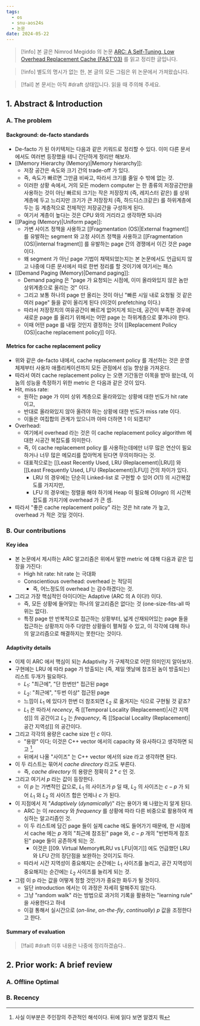 ```yaml
---
tags:
  - os
  - snu-aos24s
  - 논문
date: 2024-05-22
---
```

> [!info] 본 글은 Nimrod Megiddo 의 논문 [ARC: A Self-Tuning, Low Overhead Replacement Cache (FAST'03)](https://www.usenix.org/conference/fast-03/arc-self-tuning-low-overhead-replacement-cache) 를 읽고 정리한 글입니다.

> [!info] 별도의 명시가 없는 한, 본 글의 모든 그림은 위 논문에서 가져왔습니다.

> [!fail] 본 문서는 아직 #draft 상태입니다. 읽을 때 주의해 주세요.

## 1. Abstract & Introduction

### A. The problem

#### Background: de-facto standards

- De-facto 가 된 아키텍처는 다음과 같은 키워드로 정리할 수 있다. 이미 다른 문서에서도 여러번 등장했을 테니 간단하게 정리만 해보자.
- [[Memory Hierarchy (Memory)|Memory hierarchy]]:
	- 저장 공간은 속도와 크기 간의 trade-off 가 있다.
	- 즉, 속도가 빠르면 그만큼 비싸고, 따라서 크기를 줄일 수 밖에 없는 것.
	- 이러한 상황 속에서, 거의 모든 modern computer 는 한 종류의 저장공간만을 사용하는 것이 아닌 빠르되 크기는 작은 저장장치 (즉, 레지스터 같은) 를 상위계층에 두고 느리지만 크기가 큰 저장장치 (즉, 하드디스크같은) 를 하위계층에 두는 등 계층적으로 전체적인 저장공간을 구성하게 된다.
	- 여기서 계층이 높다는 것은 CPU 와의 거리라고 생각하면 되니라
- [[Paging (Memory)|Uniform page]]:
	- 가변 사이즈 정책을 사용하고 [[Fragmentation (OS)|External fragment]] 를 유발하는 segment 와 고정 사이즈 정책을 사용하고 [[Fragmentation (OS)|internal fragment]] 를 유발하는 page 간의 경쟁에서 이긴 것은 page 이다.
	- 왜 segment 가 아닌 page 기법이 채택되었는지는 본 논문에서도 언급되지 않고 나중에 다른 문서에서 따로 한번 정리를 할 것이기에 여기서는 패스
- [[Demand Paging (Memory)|Demand paging]]:
	- Demand paging 은 "page 가 요청되는 시점에, 이미 올라와있지 않은 놈만 상위계층으로 올리는 것" 이다.
	- 그리고 보통 하나의 page 만 올리는 것이 아닌 "빠른 시일 내로 요청될 것 같은 여러 page" 들을 같이 올리게 된다 (이것이 prefetching 이다.)
	- 따라서 저장장치의 여유공간이 빠르게 없어지게 되는데, 공간이 부족한 경우에 새로운 page 를 올리기 위해서는 어떤 page 는 하위계층으로 쫒겨나야 한다.
	- 이때 어떤 page 를 내릴 것인지 결정하는 것이 [[Replacement Policy (OS)|cache replacement policy]] 이다.

#### Metrics for cache replacement policy

- 위와 같은 de-facto 내에서, cache replacement policy 를 개선하는 것은 운영체제부터 사용자 애플리케이션까지 모든 관점에서 성능 향상을 가져온다.
- 따라서 여러 cache replacement policy 는 오랜 기간동안 이목을 받아 왔는데, 이놈의 성능을 측정하기 위한 metric 은 다음과 같은 것이 있다.
- Hit, miss rate:
	- 원하는 page 가 이미 상위 계층으로 올라와있는 상황에 대한 빈도가 hit rate 이고,
	- 반대로 올라와있지 않아 올려야 하는 상황에 대한 빈도가 miss rate 이다.
	- 이들은 여집합의 관계가 있으니까 아마 더하면 1 이 되겠지?
- Overhead:
	- 여기에서 overhead 라는 것은 이 cache replacement policy algorithm 에 대한 시공간 복잡도를 의미한다.
	- 즉, 이 cache replacement policy 를 사용하는데에만 너무 많은 연산이 필요하거나 너무 많은 메모리를 잡아먹게 된다면 무의미하다는 것.
	- 대표적으로는 [[Least Recently Used, LRU (Replacement)|LRU]] 와 [[Least Frequently Used, LFU (Replacement)|LFU]] 간의 차이가 있다.
		- LRU 의 경우에는 단순히 Linked-list 로 구현할 수 있어 $O(1)$ 의 시간복잡도를 가지지만,
		- LFU 의 경우에는 정렬을 해야 하기에 Heap 이 필요해 $O(logn)$ 의 시간복잡도를 가지기에 overhead 가 큰 셈.
- 따라서 "좋은 cache replacement policy" 라는 것은 hit rate 가 높고, overhead 가 적은 것일 것이다.

### B. Our contributions

#### Key idea

- 본 논문에서 제시하는 ARC 알고리즘은 위에서 말한 metric 에 대해 다음과 같은 입장을 가진다:
	- High hit rate: hit rate 는 극대화
	- Conscientious overhead: overhead 는 적당히
		- 즉, 어느정도의 overhead 는 감수하겠다는 것.
- 그리고 가장 핵심적인 아이디어는 Adaptive (ARC 의 A 이다!) 이다.
	- 즉, 모든 상황에 들어맞는 하나의 알고리즘은 없다는 것 (one-size-fits-all 따위는 없다).
	- 특정 page 만 반복적으로 접근하는 상황부터, 넓게 산재되어있는 page 들을 접근하는 상황까지 아주 다양한 상황들이 펼쳐질 수 있고, 이 각각에 대해 하나의 알고리즘으로 해결하지는 못한다는 것이다.

#### Adaptivity details

- 이제 이 ARC 에서 핵심이 되는 Adaptivity 가 구체적으로 어떤 의미인지 알아보자.
- 구현에는 LRU 에 따라 page 가 방출되는 (즉, 제일 옛날에 참조된 놈이 방출되는) 리스트 두개가 필요하다.
	- $L_1$: "최근에", "단 한번만" 접근된 page
	- $L_2$: "최근에", "두번 이상" 접근된 page
	- 느낌이 $L_1$ 에 있다가 한번 더 참조되면 $L_2$ 로 옮겨지는 식으로 구현될 것 같죠?
	- $L_1$ 은 따라서 *recency*, 즉 [[Temporal Locality (Replacement)|시간 지역성]] 의 공간이고 $L_2$ 는 *frequency*, 즉 [[Spacial Locality (Replacement)|공간 지역성]] 의 공간이다.
- 그리고 각각의 용량은 cache size 인 $c$ 이다.
	- "용량" 이다; 이것은 C++ vector 에서의 capacity 와 유사하다고 생각하면 되고 [^lru-capacity],
	- 뒤에서 나올 "사이즈" 는 C++ vector 에서의 size 라고 생각하면 된다.
- 이 두 리스트는 묶어서 *cache directory* 라고도 부른다.
	- 즉, *cache directory* 의 용량은 정확히 $2 * c$ 인 것.
- 그리고 여기서 $p$ 라는 값이 등장한다.
	- 이 $p$ 는 가변적인 값으로, $L_1$ 의 사이즈가 $p$ 일 때, $L_2$ 의 사이즈는 $c - p$ 가 되어 $L_1$ 와 $L_2$ 의 사이즈 합은 언제나 $c$ 가 된다.
- 이 지점에서 저 "*Adaptively* (*dynamically*)" 라는 용어가 왜 나왔는지 알게 된다.
	- ARC 는 이 *recency* 와 *frequency* 를 상황에 따라 다른 비중으로 활용하여 캐싱하는 알고리즘인 것.
	- 이 두 리스트에 담긴 page 들이 실제 cache 에도 들어가기 때문에, 한 시점에서 cache 에는 $p$ 개의 "최근에 참조된" page 와, $c - p$ 개의 "빈번하게 참조된" page 들이 공존하게 되는 것.
		- 이것은 [[09. Virtual Memory#LRU vs LFU|여기]] 에도 언급했던 LRU 와 LFU 간의 장단점을 보완하는 것이기도 하다.
	- 따라서 시간 지역성이 중요해지는 순간에는 $L_1$ 사이즈를 늘리고, 공간 지역성이 중요해지는 순간에는 $L_2$ 사이즈를 늘리게 되는 것.
- 그럼 이 p 라는 값을 어떻게 정할 것인가가 중요한 화두가 될 것이다.
	- 일단 introduction 에서는 이 과정은 자세히 말해주지 않는다.
	- 그냥 "random walk" 라는 방법으로 과거의 기록을 활용하는 "learning rule" 을 사용한다고 하네
	- 이걸 통해서 실시간으로 (*on-line*, *on-the-fly*, *continually*) $p$ 값을 조정한다고 한다.

#### Summary of evaluation

> [!fail] #draft 이후 내용은 나중에 정리하겠슴다..

## 2. Prior work: A brief review

### A. Offline Optimal

### B. Recency

[^lru-capacity]: 사실 이부분은 주인장의 주관적인 해석이다. 뒤에 읽다 보면 알겠지 뭐